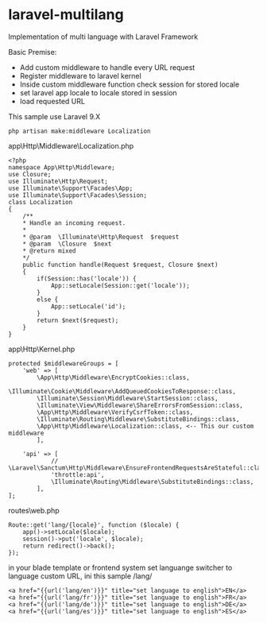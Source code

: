 # laravel-multilang
Implementation of multi language with Laravel Framework

Basic Premise:
- Add custom middleware to handle every URL request
- Register middleware to laravel kernel
- Inside custom middleware function check session for stored locale
- set laravel app locale to locale stored in session
- load requested URL


This sample use Laravel 9.X

```
php artisan make:middleware Localization
```
app\Http\Middleware\Localization.php


```
<?php
namespace App\Http\Middleware;
use Closure;
use Illuminate\Http\Request;
use Illuminate\Support\Facades\App;
use Illuminate\Support\Facades\Session;
class Localization
{
    /**
    * Handle an incoming request.
    *
    * @param  \Illuminate\Http\Request  $request
    * @param  \Closure  $next
    * @return mixed
    */
    public function handle(Request $request, Closure $next)
    {
        if(Session::has('locale')) {
            App::setLocale(Session::get('locale'));
        }
		else {
			App::setLocale('id');
		}
        return $next($request);
    }
}
```

app\Http\Kernel.php


```
protected $middlewareGroups = [
	'web' => [
		\App\Http\Middleware\EncryptCookies::class,
		\Illuminate\Cookie\Middleware\AddQueuedCookiesToResponse::class,
		\Illuminate\Session\Middleware\StartSession::class,
		\Illuminate\View\Middleware\ShareErrorsFromSession::class,
		\App\Http\Middleware\VerifyCsrfToken::class,
		\Illuminate\Routing\Middleware\SubstituteBindings::class,
		\App\Http\Middleware\Localization::class, <-- This our custom middleware
		],

	'api' => [
			// \Laravel\Sanctum\Http\Middleware\EnsureFrontendRequestsAreStateful::class,
			'throttle:api',
			\Illuminate\Routing\Middleware\SubstituteBindings::class,
		],
];
```

routes\web.php

```
Route::get('lang/{locale}', function ($locale) {
    app()->setLocale($locale);
    session()->put('locale', $locale);
    return redirect()->back();
});
```

in your blade template or frontend system set languange switcher to language custom URL, ini this sample
<your app domain url>/lang/<locale>

```
<a href="{{url('lang/en')}}" title="set language to english">EN</a>
<a href="{{url('lang/fr')}}" title="set language to english">FR</a>
<a href="{{url('lang/de')}}" title="set language to english">DE</a>
<a href="{{url('lang/es')}}" title="set language to english">ES</a>
```